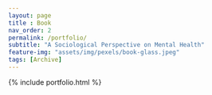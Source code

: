 ```yaml
--- 
layout: page
title : Book
nav_order: 2
permalink: /portfolio/
subtitle: "A Sociological Perspective on Mental Health" 
feature-img: "assets/img/pexels/book-glass.jpeg"
tags: [Archive]
---
```


{% include portfolio.html %}
